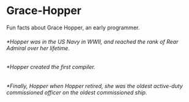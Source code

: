 # Grace-Hopper
Fun facts about Grace Hopper, an early programmer.
###### *Hopper was in the US Navy in WWII, and reached the rank of Rear Admiral over her lifetime.
###### *Hopper created the first compiler.
###### *Finally, Hopper when Hopper retired, she was the oldest active-duty commissioned officer on the oldest commissioned ship.
